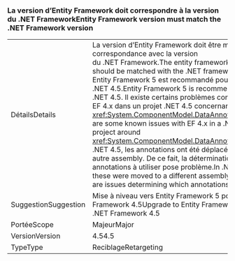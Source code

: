 ### <a name="entity-framework-version-must-match-the-net-framework-version"></a><span data-ttu-id="77d78-101">La version d’Entity Framework doit correspondre à la version du .NET Framework</span><span class="sxs-lookup"><span data-stu-id="77d78-101">Entity Framework version must match the .NET Framework version</span></span>

|   |   |
|---|---|
|<span data-ttu-id="77d78-102">Détails</span><span class="sxs-lookup"><span data-stu-id="77d78-102">Details</span></span>|<span data-ttu-id="77d78-103">La version d’Entity Framework doit être mise en correspondance avec la version du .NET Framework.</span><span class="sxs-lookup"><span data-stu-id="77d78-103">The entity framework version should be matched with the .NET framework version.</span></span> <span data-ttu-id="77d78-104">Entity Framework 5 est recommandé pour .NET 4.5.</span><span class="sxs-lookup"><span data-stu-id="77d78-104">Entity Framework 5 is recommended for .NET 4.5.</span></span> <span data-ttu-id="77d78-105">Il existe certains problèmes connus avec EF 4.x dans un projet .NET 4.5 concernant <xref:System.ComponentModel.DataAnnotations>.</span><span class="sxs-lookup"><span data-stu-id="77d78-105">There are some known issues with EF 4.x in a .NET 4.5 project around <xref:System.ComponentModel.DataAnnotations>.</span></span> <span data-ttu-id="77d78-106">Dans .NET 4.5, les annotations ont été déplacées vers un autre assembly. De ce fait, la détermination des annotations à utiliser pose problème.</span><span class="sxs-lookup"><span data-stu-id="77d78-106">In .NET 4.5, these were moved to a different assembly, so there are issues determining which annotations to use.</span></span>|
|<span data-ttu-id="77d78-107">Suggestion</span><span class="sxs-lookup"><span data-stu-id="77d78-107">Suggestion</span></span>|<span data-ttu-id="77d78-108">Mise à niveau vers Entity Framework 5 pour .NET Framework 4.5</span><span class="sxs-lookup"><span data-stu-id="77d78-108">Upgrade to Entity Framework 5 for .NET Framework 4.5</span></span>|
|<span data-ttu-id="77d78-109">Portée</span><span class="sxs-lookup"><span data-stu-id="77d78-109">Scope</span></span>|<span data-ttu-id="77d78-110">Majeur</span><span class="sxs-lookup"><span data-stu-id="77d78-110">Major</span></span>|
|<span data-ttu-id="77d78-111">Version</span><span class="sxs-lookup"><span data-stu-id="77d78-111">Version</span></span>|<span data-ttu-id="77d78-112">4.5</span><span class="sxs-lookup"><span data-stu-id="77d78-112">4.5</span></span>|
|<span data-ttu-id="77d78-113">Type</span><span class="sxs-lookup"><span data-stu-id="77d78-113">Type</span></span>|<span data-ttu-id="77d78-114">Reciblage</span><span class="sxs-lookup"><span data-stu-id="77d78-114">Retargeting</span></span>|

